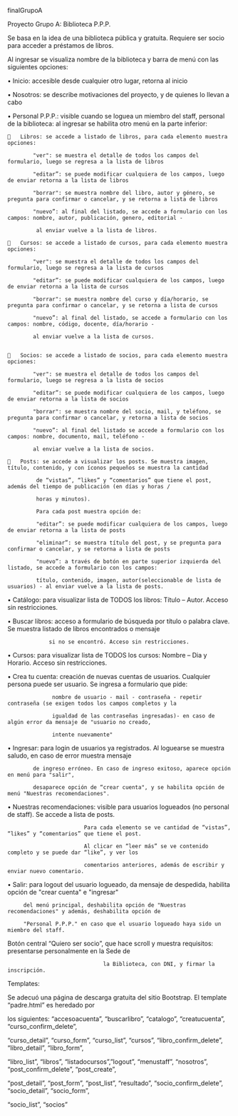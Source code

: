 finalGrupoA

Proyecto Grupo A: Biblioteca P.P.P.

Se basa en la idea de una biblioteca pública y gratuita. Requiere ser socio para acceder a préstamos de libros.

Al ingresar se visualiza nombre de la biblioteca y  barra de menú con las siguientes opciones:

•	Inicio: accesible desde cualquier otro lugar, retorna al inicio

•	Nosotros:  se describe motivaciones del proyecto, y de quienes lo llevan a cabo

•	Personal P.P.P.:  visible cuando se loguea un miembro del staff, personal de la biblioteca: al ingresar se habilita otro menú en la parte inferior:

    	Libros: se accede a listado de libros, para cada elemento muestra opciones:

            "ver": se muestra el detalle de todos los campos del formulario, luego se regresa a la lista de libros

            "editar”: se puede modificar cualquiera de los campos, luego de enviar retorna a la lista de libros

            "borrar": se muestra nombre del libro, autor y género, se pregunta para confirmar o cancelar, y se retorna a lista de libros

            "nuevo”: al final del listado, se accede a formulario con los campos: nombre, autor, publicación, genero, editorial - 
            
             al enviar vuelve a la lista de libros.

    	Cursos: se accede a listado de cursos, para cada elemento muestra opciones:

            "ver": se muestra el detalle de todos los campos del formulario, luego se regresa a la lista de cursos

            "editar”: se puede modificar cualquiera de los campos, luego de enviar retorna a la lista de cursos

            "borrar": se muestra nombre del curso y día/horario, se pregunta para confirmar o cancelar, y se retorna a lista de cursos

            "nuevo”: al final del listado, se accede a formulario con los campos: nombre, código, docente, día/horario -
            
            al enviar vuelve a la lista de cursos.


    	Socios: se accede a listado de socios, para cada elemento muestra opciones:

            "ver": se muestra el detalle de todos los campos del formulario, luego se regresa a la lista de socios

            "editar”: se puede modificar cualquiera de los campos, luego de enviar retorna a la lista de socios

            "borrar": se muestra nombre del socio, mail, y teléfono, se pregunta para confirmar o cancelar, y retorna a lista de socios

            "nuevo”: al final del listado se accede a formulario con los campos: nombre, documento, mail, teléfono - 
            
            al enviar vuelve a la lista de socios.

    	Posts: se accede a visualizar los posts. Se muestra imagen, título, contenido, y con íconos pequeños se muestra la cantidad
    
             de “vistas”, “likes” y “comentarios” que tiene el post, además del tiempo de publicación (en días y horas / 
             
             horas y minutos).

             Para cada post muestra opción de:
         
             "editar”: se puede modificar cualquiera de los campos, luego de enviar retorna a la lista de posts
         
             "eliminar”: se muestra título del post, y se pregunta para confirmar o cancelar, y se retorna a lista de posts
         
             "nuevo”: a través de botón en parte superior izquierda del listado, se accede a formulario con los campos:
             
             título, contenido, imagen, autor(seleccionable de lista de usuarios) - al enviar vuelve a la lista de posts.


•	Catálogo: para visualizar lista de TODOS los libros: Título – Autor. Acceso sin restricciones.

•	Buscar libros: acceso a formulario de búsqueda por título o palabra clave. Se muestra listado de libros encontrados o mensaje

                 si no se encontró. Acceso sin restricciones.

•	Cursos: para visualizar lista de TODOS los cursos: Nombre – Dia y Horario. Acceso sin restricciones.

•	Crea tu cuenta: creación de nuevas cuentas de usuarios. Cualquier persona puede ser usuario. Se ingresa a formulario que pide:

                  nombre de usuario - mail - contraseña - repetir contraseña (se exigen todos los campos completos y la
                  
                  igualdad de las contraseñas ingresadas)- en caso de algún error da mensaje de "usuario no creado, 
                  
                  intente nuevamente"

•	Ingresar: para login de usuarios ya registrados. Al loguearse se muestra saludo, en caso de error muestra mensaje

            de ingreso erróneo. En caso de ingreso exitoso, aparece opción en menú para "salir",
            
            desaparece opción de “crear cuenta", y se habilita opción de menú "Nuestras recomendaciones".

•	Nuestras recomendaciones: visible para usuarios logueados (no personal de staff). Se accede a lista de posts.

                            Para cada elemento se ve cantidad de “vistas”, “likes” y “comentarios” que tiene el post.
                            
                            Al clicar en “leer más” se ve contenido completo y se puede dar “like”, y ver los 
                            
                            comentarios anteriores, además de escribir y enviar nuevo comentario.

•	Salir: para logout del usuario logueado, da mensaje de despedida, habilita opción de "crear cuenta" e "ingresar" 

         del menú principal, deshabilita opción de "Nuestras recomendaciones" y además, deshabilita opción de
         
         "Personal P.P.P." en caso que el usuario logueado haya sido un miembro del staff.        
         

Botón central “Quiero ser socio”, que hace scroll y muestra requisitos: presentarse personalmente en la Sede de

                                  la Biblioteca, con DNI, y firmar la inscripción. 
    
Templates: 

Se adecuó una página de descarga gratuita del sitio Bootstrap. El template  “padre.html” es heredado por

los siguientes: “accesoacuenta”, “buscarlibro”, “catalogo”, “creatucuenta”, “curso_confirm_delete”, 

“curso_detail”, “curso_form”, “curso_list”, “cursos”, “libro_confirm_delete”, “libro_detail”, “libro_form”,

“libro_list”, “libros”, “listadocursos”,”logout”, “menustaff”, “nosotros”, “post_confirm_delete”, “post_create”,

“post_detail”, “post_form”, “post_list”, “resultado”, “socio_confirm_delete”, “socio_detail”, “socio_form”,

“socio_list”, “socios”

